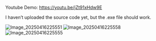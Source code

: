 Youtube Demo: https://youtu.be/jZt91xHdw9E

I haven’t uploaded the source code yet, but the .exe file should work.

![Image_20250416225551](https://github.com/user-attachments/assets/9eccfce3-517c-49da-8c0f-2a2bca0afc4d)
![Image_20250416225558](https://github.com/user-attachments/assets/9840ed83-c6a3-4a86-9fe4-1e4aa90f6375)
![Image_20250416225555](https://github.com/user-attachments/assets/0c3c93bc-d39f-48d9-a40d-9becb5a57fe9)
